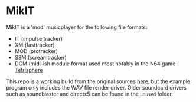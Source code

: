 # MikIT

MikIT is a 'mod' musicplayer for the following file formats:

- IT (impulse tracker)
- XM (fasttracker)
- MOD (protracker)
- S3M (screamtracker)
- DCM (midi-ish module format used most notably in the N64 game [Tetrisphere](https://en.wikipedia.org/wiki/Tetrisphere)

This repo is a working build from the original sources [here](https://sourceforge.net/projects/mikit/), but the example program only includes the WAV file render driver. Older soundcard drivers such as soundblaster and directx5 can be found in the `unused` folder.
